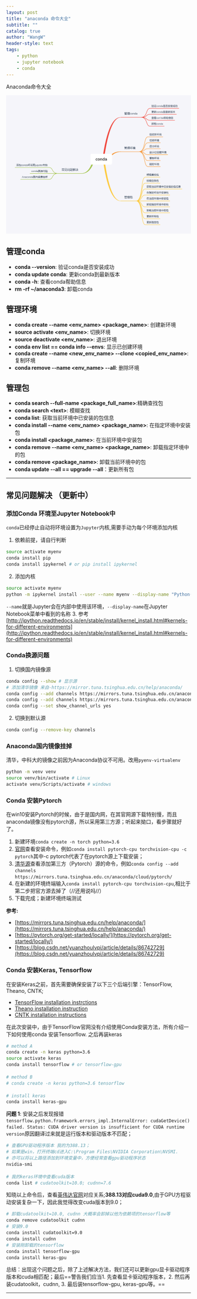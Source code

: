 ```yaml
---
layout: post
title: "anaconda 命令大全"
subtitle: ""
catalog: true
author: "WangW"
header-style: text
tags: 
    - python
    - jupyter notebook
    - conda
---
```


Anaconda命令大全<!--break-->

![目录图](/img/in-post/2019/conda.png)

## 管理conda
- **conda --version**: 验证conda是否安装成功
- **conda update conda**: 更新conda到最新版本
- **conda -h**: 查看conda帮助信息
- **rm -rf ~/anaconda3**: 卸载conda

## 管理环境
- **conda create --name \<env_name\> \<package_name\>**: 创建新环境
- **source activate \<env_name\>**: 切换环境
- **source deactivate \<env_name\>**: 退出环境
- **conda env list == conda info --envs**: 显示已创建环境
- **conda create --name \<new_env_name\> --clone \<copied_env_name\>**:复制环境
- **conda remove --name \<env_name\> --all**: 删除环境

## 管理包
- **conda search --full-name \<package_full_name\>**:精确查找包
- **conda search \<text\>**: 模糊查找
- **conda list**: 获取当前环境中已安装的包信息
- **conda install --name \<env_name\> \<package_name\>**: 在指定环境中安装包
- **conda install \<package_name\>**: 在当前环境中安装包
- **conda remove --name \<env_name\> \<package_name\>**: 卸载指定环境中的包
- **conda remove \<package_name\>**: 卸载当前环境中的包
- **conda update --all == upgrade --all**：更新所有包

---

## 常见问题解决 （更新中）
### 添加Conda 环境至Jupyter Notebook中
``conda``已经停止自动将环境设置为``Jupyter``内核,需要手动为每个环境添加内核
1. 依赖前提，请自行判断  
```bash
source activate myenv
conda install pip
conda install ipykernel # or pip install ipykernel
```
2. 添加内核  
```bash
source activate myenv
python -m ipykernel install --user --name myenv --display-name "Python(myenv)"
```
``--name``就是Jupyter会在内部中使用该环境，``--display-name``在Jupyter Notebook菜单中看到的名称
3. 参考  
[http://ipython.readthedocs.io/en/stable/install/kernel_install.html#kernels-for-different-environments](http://ipython.readthedocs.io/en/stable/install/kernel_install.html#kernels-for-different-environments)

### Conda换源问题
1. 切换国内镜像源
```bash
conda config --show # 显示源
# 添加清华镜像 来自-https://mirror.tuna.tsinghua.edu.cn/help/anaconda/
conda config --add channels https://mirrors.tuna.tsinghua.edu.cn/anaconda/pkgs/free/ 
conda config --add channels https://mirrors.tuna.tsinghua.edu.cn/anaconda/pkgs/main/
conda config --set show_channel_urls yes
```
2. 切换到默认源
```bash
conda config --remove-key channels
```

### Anaconda国内镜像挂掉
清华，中科大的镜像之前因为Anaconda协议不可用。改用``pyenv-virtualenv``
```bash
python -m venv venv
source venv/bin/activate # Linux
activate venv/Scripts/activate # windows
```

### Conda 安装Pytorch
在win10安装Pytorch的时候，由于是国内网，在其官网源下载特别慢，而且anaconda镜像没有pytorch源，所以采用第三方源；听起来拗口，看步骤就好了。
1. 新建环境``conda create -n torch python=3.6``
2. [官网](https://pytorch.org/get-started/locally/)查看安装命令，例如``conda install pytorch-cpu torchvision-cpu -c pytorch``其中-c pytorch代表了在pytorch源上下载安装；
3. [清华源](https://mirrors.tuna.tsinghua.edu.cn/help/anaconda/)查看添加第三方（Pytorch）源的命令，例如``conda config --add channels https://mirrors.tuna.tsinghua.edu.cn/anaconda/cloud/pytorch/``
4. 在新建的环境终端输入``conda install pytorch-cpu torchvision-cpu``,相比于第二步把官方源去掉了（//还用说吗//）
5. 下载完成；新建环境终端测试

**参考:**
- [https://mirrors.tuna.tsinghua.edu.cn/help/anaconda/](https://mirrors.tuna.tsinghua.edu.cn/help/anaconda/)
- [https://pytorch.org/get-started/locally/](https://pytorch.org/get-started/locally/)
- [https://blog.csdn.net/yuanzhoulvpi/article/details/86742729](https://blog.csdn.net/yuanzhoulvpi/article/details/86742729)

### Conda 安装Keras, Tensorflow
在安装Keras之前，首先需要确保安装了以下三个后端引擎：TensorFlow, Theano, CNTK;
- [TensorFlow installation instrctions](https://www.tensorflow.org/install/)
- [Theano installation instruction](http://deeplearning.net/software/theano/install.html#install)
- [CNTK installation instructions](https://docs.microsoft.com/en-us/cognitive-toolkit/setup-cntk-on-your-machine)

在此次安装中，由于TensorFlow官网没有介绍使用Conda安装方法，所有介绍一下如何使用conda 安装Tensorflow. 之后再装keras
```bash
# method A
conda create -n keras python=3.6
source activate keras
conda install tensorflow # or tensorflow-gpu

# method B
# conda create -n keras python=3.6 tensorflow

# install keras
conda install keras-gpu
```
**问题 1**: 安装之后发现报错``tensorflow.python.framework.errors_impl.InternalError: cudaGetDevice() failed. Status: CUDA driver version is insufficient for CUDA runtime version``原因翻译过来就是运行版本和驱动版本不匹配；  
```bash
# 查看GPU驱动程序版本 我的为388.13；
# 如果是win，打开终端cd进入C:\Program Files\NVIDIA Corporation\NVSMI.
# 亦可以将以上路径添加到环境变量中，方便经常查看gpu驱动程序状态
nvidia-smi 

# 我的keras环境中查看cuda版本
conda list # cudatoolkit=10.0; cudnn=7.6
```
知晓以上命令后，查看[英伟达官网](https://docs.nvidia.com/cuda/cuda-toolkit-release-notes/index.html)对应关系;**388.13对应cuda9.0**,由于GPU方程驱动安装复杂一下，因此我觉得改变cuda版本到9.0；
```bash
# 卸载cudatoolkit=10.0, cudnn 大概率会卸掉以他为依赖项的tensorflow等
conda remove cudatoolkit cudnn
# 安装9.0
conda install cudatoolkit=9.0
conda install cudnn
# 安装刚卸载的tensorflow
conda install tensorflow-gpu
conda install keras-gpu
```

总结：出现这个问题之后，除了上述解决方法，我们还可以更新gpu显卡驱动程序版本和cuda相匹配；最后==警告我们应当1. 先查看显卡驱动程序版本，2. 然后再装cudatoolkit，cudnn, 3. 最后装tensorflow-gpu, keras-gpu等。==

---

